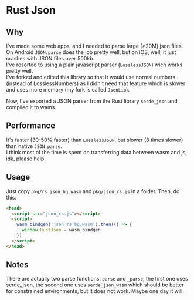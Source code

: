 # Rust Json

## Why
I've made some web apps, and I needed to parse large (>20M) json files.  
On Android `JSON.parse` does the job pretty well, but on iOS, well, it just crashes with JSON files over 500kb.  
I've resorted to using a plain javascript parser (`LosslessJSON`) wich works pretty well.  
I've forked and edited this library so that it would use normal numbers (instead of LosslessNumbers)
as I didn't need that feature which is slower and uses more memory (my fork is called `JsonLib`).  

Now, I've exported a JSON parser from the Rust library `serde_json` and compiled it to wams.

## Performance
It's faster (30-50% faster) than `LosslessJSON`, but slower (8 times slower) than native `JSON.parse`.  
I think most of the time is spent on transferring data between wasm and js, idk, please help.  


## Usage
Just copy `pkg/rs_json_bg.wasm` and `pkg/json_rs.js` in a folder.
Then, do this:
```html
<head>
  <script src="json_rs.js"></script>
  <script>
    wasm_bindgen('json_rs_bg.wasm').then(() => {
      window.RustJson = wasm_bindgen
    })
  </script>
</head>
```

## Notes
There are actually two parse functions: `parse` and `_parse`, the first one uses serde_json, the second one uses `serde_json_wasm` which should be better for constrained environments, but it does not work. Maybe one day it will.
